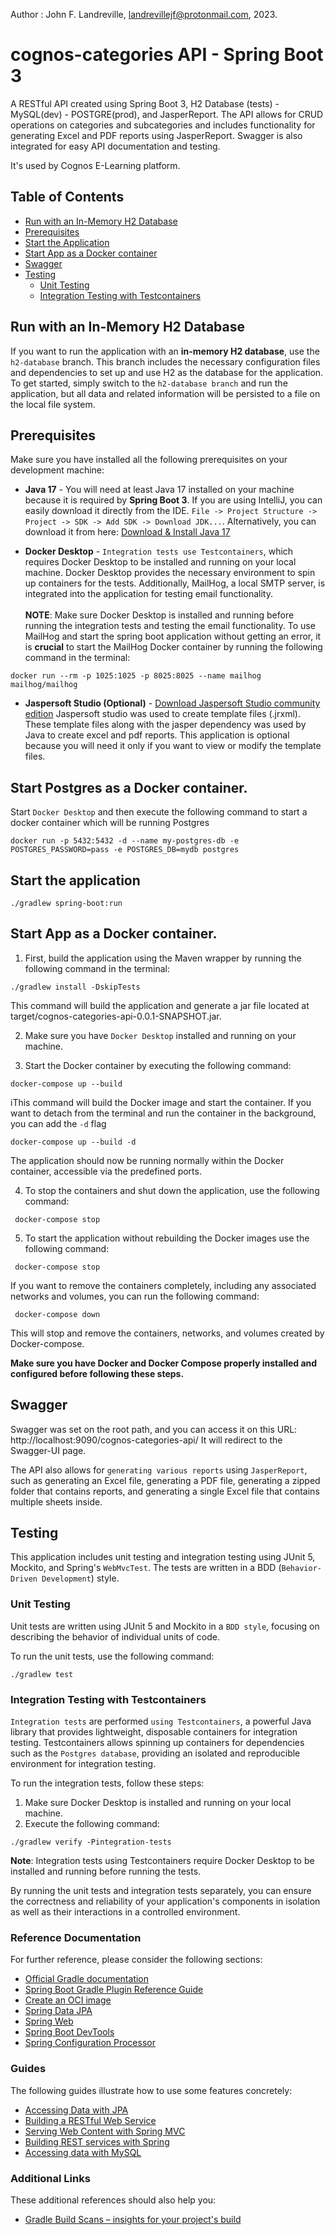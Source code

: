 Author : John F. Landreville, landrevillejf@protonmail.com, 2023.

# cognos-categories API - Spring Boot 3

A RESTful API created using Spring Boot 3, H2 Database (tests) - MySQL(dev) - POSTGRE(prod), and JasperReport. 
The API allows for CRUD operations on categories and subcategories and includes functionality for generating Excel 
and PDF reports using JasperReport. Swagger is also integrated for easy API documentation and testing.

It's used by Cognos E-Learning platform.


## Table of Contents
- [Run with an In-Memory H2 Database](#run-with-an-in-memory-h2-database)
- [Prerequisites](#prerequisites)
- [Start the Application](#start-the-application)
- [Start App as a Docker container](#start-app-as-a-docker-container)
- [Swagger](#swagger)
- [Testing](#testing)
    - [Unit Testing](#unit-testing)
    - [Integration Testing with Testcontainers](#integration-testing-with-testcontainers)




## Run with an In-Memory H2 Database
If you want to run the application with an **in-memory H2 database**, use the `h2-database` branch.
This branch includes the necessary configuration files and dependencies to set up and use H2 as the database for the application.
To get started, simply switch to the `h2-database branch` and run the application, but all data and related information
will be persisted to a file on the local file system.


## Prerequisites
Make sure you have installed all the following prerequisites on your development machine:

* **Java 17** - You will need at least Java 17 installed on your machine because it is required by **Spring Boot 3**.
  If you are using IntelliJ, you can easily download it directly from the IDE.
  `File -> Project Structure -> Project -> SDK -> Add SDK -> Download JDK...`. Alternatively, you can download it from
  here: [Download & Install Java 17](https://www.oracle.com/java/technologies/downloads/#java17)


* **Docker Desktop** - `Integration tests use Testcontainers`, which requires Docker Desktop to be installed and running
  on your local machine. Docker Desktop provides the necessary environment to spin up containers for the tests.
  Additionally, MailHog, a local SMTP server, is integrated into the application for testing email functionality. <br><br>
  **NOTE**: Make sure Docker Desktop is installed and running before running the integration tests and testing
  the email functionality. To use MailHog and start the spring boot application without getting an error, it is **crucial** to start the MailHog Docker container by running the
  following command in the terminal:

```shell
docker run --rm -p 1025:1025 -p 8025:8025 --name mailhog mailhog/mailhog
```

* **Jaspersoft Studio (Optional)** - [Download Jaspersoft Studio community edition](https://community.jaspersoft.com/project/jaspersoft-studio/releases)
  Jaspersoft studio was used to create template files (.jrxml). These template files along with the jasper dependency was
  used by Java to create excel and pdf reports. This application is optional because you will need it only if you want to
  view or modify the template files.

## Start Postgres as a Docker container.
Start `Docker Desktop` and then execute the following command to start a docker container which will be running Postgres <br>

```shell
docker run -p 5432:5432 -d --name my-postgres-db -e POSTGRES_PASSWORD=pass -e POSTGRES_DB=mydb postgres
```


## Start the application
```shell
./gradlew spring-boot:run
```



## Start App as a Docker container.
1. First, build the application using the Maven wrapper by running the following command in the terminal:
 ```shell
./gradlew install -DskipTests
```
This command will build the application and generate a jar file located at target/cognos-categories-api-0.0.1-SNAPSHOT.jar.

2. Make sure you have `Docker Desktop` installed and running on your machine.

3. Start the Docker container by executing the following command:
```shell
docker-compose up --build   
```

iThis command will build the Docker image and start the container. If you want to detach from the terminal and run the
container in the background, you can add the `-d` flag
```shell
docker-compose up --build -d   
```
The application should now be running normally within the Docker container, accessible via the predefined ports.

4. To stop the containers and shut down the application, use the following command:
```shell
 docker-compose stop
```

5. To start the application without rebuilding the Docker images use the following command:
```shell
 docker-compose stop
```

If you want to remove the containers completely, including any associated networks and volumes,
you can run the following command:
```shell
 docker-compose down
```
This will stop and remove the containers, networks, and volumes created by Docker-compose.

**Make sure you have Docker and Docker Compose properly installed and configured before following these steps.**



## Swagger
Swagger was set on the root path, and you can access it on this URL: http://localhost:9090/cognos-categories-api/
It will redirect to the Swagger-UI page.


The API also allows for `generating various reports` using `JasperReport`, such as generating an Excel file, generating
a PDF file, generating a zipped folder that contains reports, and generating a single Excel file that contains multiple
sheets inside.

## Testing

This application includes unit testing and integration testing using JUnit 5, Mockito, and Spring's `WebMvcTest`.
The tests are written in a BDD (`Behavior-Driven Development`) style.


### Unit Testing

Unit tests are written using JUnit 5 and Mockito in a `BDD style`, focusing on describing the behavior of
individual units of code.

To run the unit tests, use the following command:
```shell
./gradlew test
```


### Integration Testing with Testcontainers
`Integration tests` are performed `using Testcontainers`, a powerful Java library that provides lightweight, disposable
containers for integration testing. Testcontainers allows spinning up containers for dependencies such as the
`Postgres database`, providing an isolated and reproducible environment for integration testing.

To run the integration tests, follow these steps:
1. Make sure Docker Desktop is installed and running on your local machine.
2. Execute the following command:

```shell
./gradlew verify -Pintegration-tests
```


**Note**: Integration tests using Testcontainers require Docker Desktop to be installed and running before running the tests.

By running the unit tests and integration tests separately, you can ensure the correctness and reliability of your
application's components in isolation as well as their interactions in a controlled environment.

### Reference Documentation
For further reference, please consider the following sections:

* [Official Gradle documentation](https://docs.gradle.org)
* [Spring Boot Gradle Plugin Reference Guide](https://docs.spring.io/spring-boot/docs/3.1.1/gradle-plugin/reference/html/)
* [Create an OCI image](https://docs.spring.io/spring-boot/docs/3.1.1/gradle-plugin/reference/html/#build-image)
* [Spring Data JPA](https://docs.spring.io/spring-boot/docs/3.1.1/reference/htmlsingle/#data.sql.jpa-and-spring-data)
* [Spring Web](https://docs.spring.io/spring-boot/docs/3.1.1/reference/htmlsingle/#web)
* [Spring Boot DevTools](https://docs.spring.io/spring-boot/docs/3.1.1/reference/htmlsingle/#using.devtools)
* [Spring Configuration Processor](https://docs.spring.io/spring-boot/docs/3.1.1/reference/htmlsingle/#appendix.configuration-metadata.annotation-processor)

### Guides
The following guides illustrate how to use some features concretely:

* [Accessing Data with JPA](https://spring.io/guides/gs/accessing-data-jpa/)
* [Building a RESTful Web Service](https://spring.io/guides/gs/rest-service/)
* [Serving Web Content with Spring MVC](https://spring.io/guides/gs/serving-web-content/)
* [Building REST services with Spring](https://spring.io/guides/tutorials/rest/)
* [Accessing data with MySQL](https://spring.io/guides/gs/accessing-data-mysql/)

### Additional Links
These additional references should also help you:

* [Gradle Build Scans – insights for your project's build](https://scans.gradle.com#gradle)


